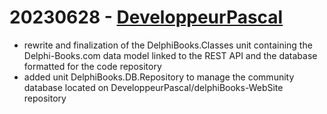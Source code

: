 # 20230628 - [DeveloppeurPascal](https://github.com/DeveloppeurPascal)

* rewrite and finalization of the DelphiBooks.Classes unit containing the Delphi-Books.com data model linked to the REST API and the database formatted for the code repository
* added unit DelphiBooks.DB.Repository to manage the community database located on DeveloppeurPascal/delphiBooks-WebSite repository
